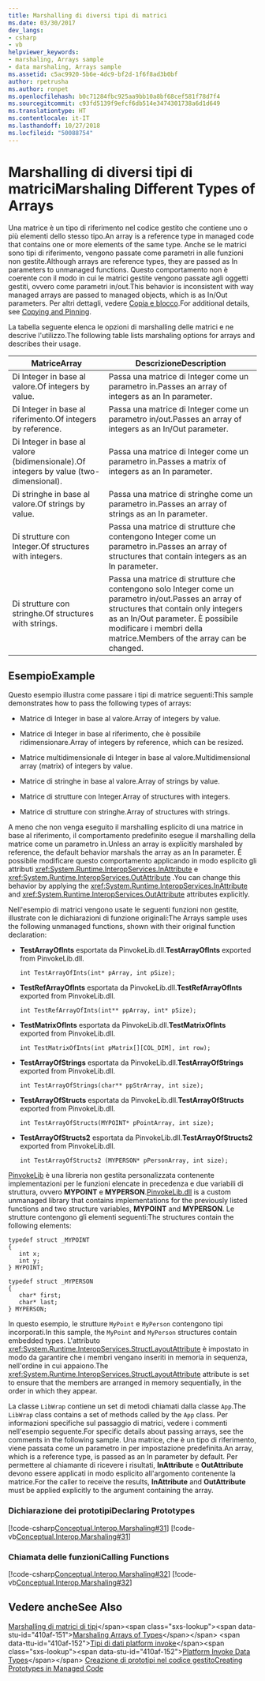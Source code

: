 ```yaml
---
title: Marshalling di diversi tipi di matrici
ms.date: 03/30/2017
dev_langs:
- csharp
- vb
helpviewer_keywords:
- marshaling, Arrays sample
- data marshaling, Arrays sample
ms.assetid: c5ac9920-5b6e-4dc9-bf2d-1f6f8ad3b0bf
author: rpetrusha
ms.author: ronpet
ms.openlocfilehash: b0c71284fbc925aa9bb10a8bf68cef581f78d7f4
ms.sourcegitcommit: c93fd5139f9efcf6db514e3474301738a6d1d649
ms.translationtype: HT
ms.contentlocale: it-IT
ms.lasthandoff: 10/27/2018
ms.locfileid: "50088754"
---
```

# <a name="marshaling-different-types-of-arrays"></a><span data-ttu-id="410af-102">Marshalling di diversi tipi di matrici</span><span class="sxs-lookup"><span data-stu-id="410af-102">Marshaling Different Types of Arrays</span></span>
<span data-ttu-id="410af-103">Una matrice è un tipo di riferimento nel codice gestito che contiene uno o più elementi dello stesso tipo.</span><span class="sxs-lookup"><span data-stu-id="410af-103">An array is a reference type in managed code that contains one or more elements of the same type.</span></span> <span data-ttu-id="410af-104">Anche se le matrici sono tipi di riferimento, vengono passate come parametri in alle funzioni non gestite.</span><span class="sxs-lookup"><span data-stu-id="410af-104">Although arrays are reference types, they are passed as In parameters to unmanaged functions.</span></span> <span data-ttu-id="410af-105">Questo comportamento non è coerente con il modo in cui le matrici gestite vengono passate agli oggetti gestiti, ovvero come parametri in/out.</span><span class="sxs-lookup"><span data-stu-id="410af-105">This behavior is inconsistent with way managed arrays are passed to managed objects, which is as In/Out parameters.</span></span> <span data-ttu-id="410af-106">Per altri dettagli, vedere [Copia e blocco](copying-and-pinning.md).</span><span class="sxs-lookup"><span data-stu-id="410af-106">For additional details, see [Copying and Pinning](copying-and-pinning.md).</span></span>  
  
 <span data-ttu-id="410af-107">La tabella seguente elenca le opzioni di marshalling delle matrici e ne descrive l'utilizzo.</span><span class="sxs-lookup"><span data-stu-id="410af-107">The following table lists marshaling options for arrays and describes their usage.</span></span>  
  
|<span data-ttu-id="410af-108">Matrice</span><span class="sxs-lookup"><span data-stu-id="410af-108">Array</span></span>|<span data-ttu-id="410af-109">Descrizione</span><span class="sxs-lookup"><span data-stu-id="410af-109">Description</span></span>|  
|-----------|-----------------|  
|<span data-ttu-id="410af-110">Di Integer in base al valore.</span><span class="sxs-lookup"><span data-stu-id="410af-110">Of integers by value.</span></span>|<span data-ttu-id="410af-111">Passa una matrice di Integer come un parametro in.</span><span class="sxs-lookup"><span data-stu-id="410af-111">Passes an array of integers as an In parameter.</span></span>|  
|<span data-ttu-id="410af-112">Di Integer in base al riferimento.</span><span class="sxs-lookup"><span data-stu-id="410af-112">Of integers by reference.</span></span>|<span data-ttu-id="410af-113">Passa una matrice di Integer come un parametro in/out.</span><span class="sxs-lookup"><span data-stu-id="410af-113">Passes an array of integers as an In/Out parameter.</span></span>|  
|<span data-ttu-id="410af-114">Di Integer in base al valore (bidimensionale).</span><span class="sxs-lookup"><span data-stu-id="410af-114">Of integers by value (two-dimensional).</span></span>|<span data-ttu-id="410af-115">Passa una matrice di Integer come un parametro in.</span><span class="sxs-lookup"><span data-stu-id="410af-115">Passes a matrix of integers as an In parameter.</span></span>|  
|<span data-ttu-id="410af-116">Di stringhe in base al valore.</span><span class="sxs-lookup"><span data-stu-id="410af-116">Of strings by value.</span></span>|<span data-ttu-id="410af-117">Passa una matrice di stringhe come un parametro in.</span><span class="sxs-lookup"><span data-stu-id="410af-117">Passes an array of strings as an In parameter.</span></span>|  
|<span data-ttu-id="410af-118">Di strutture con Integer.</span><span class="sxs-lookup"><span data-stu-id="410af-118">Of structures with integers.</span></span>|<span data-ttu-id="410af-119">Passa una matrice di strutture che contengono Integer come un parametro in.</span><span class="sxs-lookup"><span data-stu-id="410af-119">Passes an array of structures that contain integers as an In parameter.</span></span>|  
|<span data-ttu-id="410af-120">Di strutture con stringhe.</span><span class="sxs-lookup"><span data-stu-id="410af-120">Of structures with strings.</span></span>|<span data-ttu-id="410af-121">Passa una matrice di strutture che contengono solo Integer come un parametro in/out.</span><span class="sxs-lookup"><span data-stu-id="410af-121">Passes an array of structures that contain only integers as an In/Out parameter.</span></span> <span data-ttu-id="410af-122">È possibile modificare i membri della matrice.</span><span class="sxs-lookup"><span data-stu-id="410af-122">Members of the array can be changed.</span></span>|  
  
## <a name="example"></a><span data-ttu-id="410af-123">Esempio</span><span class="sxs-lookup"><span data-stu-id="410af-123">Example</span></span>  
 <span data-ttu-id="410af-124">Questo esempio illustra come passare i tipi di matrice seguenti:</span><span class="sxs-lookup"><span data-stu-id="410af-124">This sample demonstrates how to pass the following types of arrays:</span></span>  
  
-   <span data-ttu-id="410af-125">Matrice di Integer in base al valore.</span><span class="sxs-lookup"><span data-stu-id="410af-125">Array of integers by value.</span></span>  
  
-   <span data-ttu-id="410af-126">Matrice di Integer in base al riferimento, che è possibile ridimensionare.</span><span class="sxs-lookup"><span data-stu-id="410af-126">Array of integers by reference, which can be resized.</span></span>  
  
-   <span data-ttu-id="410af-127">Matrice multidimensionale di Integer in base al valore.</span><span class="sxs-lookup"><span data-stu-id="410af-127">Multidimensional array (matrix) of integers by value.</span></span>  
  
-   <span data-ttu-id="410af-128">Matrice di stringhe in base al valore.</span><span class="sxs-lookup"><span data-stu-id="410af-128">Array of strings by value.</span></span>  
  
-   <span data-ttu-id="410af-129">Matrice di strutture con Integer.</span><span class="sxs-lookup"><span data-stu-id="410af-129">Array of structures with integers.</span></span>  
  
-   <span data-ttu-id="410af-130">Matrice di strutture con stringhe.</span><span class="sxs-lookup"><span data-stu-id="410af-130">Array of structures with strings.</span></span>  
  
 <span data-ttu-id="410af-131">A meno che non venga eseguito il marshalling esplicito di una matrice in base al riferimento, il comportamento predefinito esegue il marshalling della matrice come un parametro in.</span><span class="sxs-lookup"><span data-stu-id="410af-131">Unless an array is explicitly marshaled by reference, the default behavior marshals the array as an In parameter.</span></span> <span data-ttu-id="410af-132">È possibile modificare questo comportamento applicando in modo esplicito gli attributi <xref:System.Runtime.InteropServices.InAttribute> e <xref:System.Runtime.InteropServices.OutAttribute> .</span><span class="sxs-lookup"><span data-stu-id="410af-132">You can change this behavior by applying the <xref:System.Runtime.InteropServices.InAttribute> and <xref:System.Runtime.InteropServices.OutAttribute> attributes explicitly.</span></span>  
  
 <span data-ttu-id="410af-133">Nell'esempio di matrici vengono usate le seguenti funzioni non gestite, illustrate con le dichiarazioni di funzione originali:</span><span class="sxs-lookup"><span data-stu-id="410af-133">The Arrays sample uses the following unmanaged functions, shown with their original function declaration:</span></span>  
  
-   <span data-ttu-id="410af-134">**TestArrayOfInts** esportata da PinvokeLib.dll.</span><span class="sxs-lookup"><span data-stu-id="410af-134">**TestArrayOfInts** exported from PinvokeLib.dll.</span></span>  
  
    ```  
    int TestArrayOfInts(int* pArray, int pSize);  
    ```  
  
-   <span data-ttu-id="410af-135">**TestRefArrayOfInts** esportata da PinvokeLib.dll.</span><span class="sxs-lookup"><span data-stu-id="410af-135">**TestRefArrayOfInts** exported from PinvokeLib.dll.</span></span>  
  
    ```  
    int TestRefArrayOfInts(int** ppArray, int* pSize);  
    ```  
  
-   <span data-ttu-id="410af-136">**TestMatrixOfInts** esportata da PinvokeLib.dll.</span><span class="sxs-lookup"><span data-stu-id="410af-136">**TestMatrixOfInts** exported from PinvokeLib.dll.</span></span>  
  
    ```  
    int TestMatrixOfInts(int pMatrix[][COL_DIM], int row);  
    ```  
  
-   <span data-ttu-id="410af-137">**TestArrayOfStrings** esportata da PinvokeLib.dll.</span><span class="sxs-lookup"><span data-stu-id="410af-137">**TestArrayOfStrings** exported from PinvokeLib.dll.</span></span>  
  
    ```  
    int TestArrayOfStrings(char** ppStrArray, int size);  
    ```  
  
-   <span data-ttu-id="410af-138">**TestArrayOfStructs** esportata da PinvokeLib.dll.</span><span class="sxs-lookup"><span data-stu-id="410af-138">**TestArrayOfStructs** exported from PinvokeLib.dll.</span></span>  
  
    ```  
    int TestArrayOfStructs(MYPOINT* pPointArray, int size);  
    ```  
  
-   <span data-ttu-id="410af-139">**TestArrayOfStructs2** esportata da PinvokeLib.dll.</span><span class="sxs-lookup"><span data-stu-id="410af-139">**TestArrayOfStructs2** exported from PinvokeLib.dll.</span></span>  
  
    ```  
    int TestArrayOfStructs2 (MYPERSON* pPersonArray, int size);  
    ```  
  
 <span data-ttu-id="410af-140">[PinvokeLib](https://docs.microsoft.com/previous-versions/dotnet/netframework-4.0/as6wyhwt(v=vs.100)) è una libreria non gestita personalizzata contenente implementazioni per le funzioni elencate in precedenza e due variabili di struttura, ovvero **MYPOINT** e **MYPERSON**.</span><span class="sxs-lookup"><span data-stu-id="410af-140">[PinvokeLib.dll](https://docs.microsoft.com/previous-versions/dotnet/netframework-4.0/as6wyhwt(v=vs.100)) is a custom unmanaged library that contains implementations for the previously listed functions and two structure variables, **MYPOINT** and **MYPERSON**.</span></span> <span data-ttu-id="410af-141">Le strutture contengono gli elementi seguenti:</span><span class="sxs-lookup"><span data-stu-id="410af-141">The structures contain the following elements:</span></span>  
  
```  
typedef struct _MYPOINT  
{  
   int x;   
   int y;   
} MYPOINT;  
  
typedef struct _MYPERSON  
{  
   char* first;   
   char* last;   
} MYPERSON;  
```  
  
 <span data-ttu-id="410af-142">In questo esempio, le strutture `MyPoint` e `MyPerson` contengono tipi incorporati.</span><span class="sxs-lookup"><span data-stu-id="410af-142">In this sample, the `MyPoint` and `MyPerson` structures contain embedded types.</span></span> <span data-ttu-id="410af-143">L'attributo <xref:System.Runtime.InteropServices.StructLayoutAttribute> è impostato in modo da garantire che i membri vengano inseriti in memoria in sequenza, nell'ordine in cui appaiono.</span><span class="sxs-lookup"><span data-stu-id="410af-143">The <xref:System.Runtime.InteropServices.StructLayoutAttribute> attribute is set to ensure that the members are arranged in memory sequentially, in the order in which they appear.</span></span>  
  
 <span data-ttu-id="410af-144">La classe `LibWrap` contiene un set di metodi chiamati dalla classe `App`.</span><span class="sxs-lookup"><span data-stu-id="410af-144">The `LibWrap` class contains a set of methods called by the `App` class.</span></span> <span data-ttu-id="410af-145">Per informazioni specifiche sul passaggio di matrici, vedere i commenti nell'esempio seguente.</span><span class="sxs-lookup"><span data-stu-id="410af-145">For specific details about passing arrays, see the comments in the following sample.</span></span> <span data-ttu-id="410af-146">Una matrice, che è un tipo di riferimento, viene passata come un parametro in per impostazione predefinita.</span><span class="sxs-lookup"><span data-stu-id="410af-146">An array, which is a reference type, is passed as an In parameter by default.</span></span> <span data-ttu-id="410af-147">Per permettere al chiamante di ricevere i risultati, **InAttribute** e **OutAttribute** devono essere applicati in modo esplicito all'argomento contenente la matrice.</span><span class="sxs-lookup"><span data-stu-id="410af-147">For the caller to receive the results, **InAttribute** and **OutAttribute** must be applied explicitly to the argument containing the array.</span></span>  
  
### <a name="declaring-prototypes"></a><span data-ttu-id="410af-148">Dichiarazione dei prototipi</span><span class="sxs-lookup"><span data-stu-id="410af-148">Declaring Prototypes</span></span>  
 [!code-csharp[Conceptual.Interop.Marshaling#31](../../../samples/snippets/csharp/VS_Snippets_CLR/conceptual.interop.marshaling/cs/arrays.cs#31)]
 [!code-vb[Conceptual.Interop.Marshaling#31](../../../samples/snippets/visualbasic/VS_Snippets_CLR/conceptual.interop.marshaling/vb/arrays.vb#31)]  
  
### <a name="calling-functions"></a><span data-ttu-id="410af-149">Chiamata delle funzioni</span><span class="sxs-lookup"><span data-stu-id="410af-149">Calling Functions</span></span>  
 [!code-csharp[Conceptual.Interop.Marshaling#32](../../../samples/snippets/csharp/VS_Snippets_CLR/conceptual.interop.marshaling/cs/arrays.cs#32)]
 [!code-vb[Conceptual.Interop.Marshaling#32](../../../samples/snippets/visualbasic/VS_Snippets_CLR/conceptual.interop.marshaling/vb/arrays.vb#32)]  
  
## <a name="see-also"></a><span data-ttu-id="410af-150">Vedere anche</span><span class="sxs-lookup"><span data-stu-id="410af-150">See Also</span></span>  
 <span data-ttu-id="410af-151">[Marshalling di matrici di tipi](https://msdn.microsoft.com/library/049b1c1b-228f-4445-88ec-91bc7fd4b1e8(v=vs.100))</span><span class="sxs-lookup"><span data-stu-id="410af-151">[Marshaling Arrays of Types](https://msdn.microsoft.com/library/049b1c1b-228f-4445-88ec-91bc7fd4b1e8(v=vs.100))</span></span>  
 <span data-ttu-id="410af-152">[Tipi di dati platform invoke](https://msdn.microsoft.com/library/16014d9f-d6bd-481e-83f0-df11377c550f(v=vs.100))</span><span class="sxs-lookup"><span data-stu-id="410af-152">[Platform Invoke Data Types](https://msdn.microsoft.com/library/16014d9f-d6bd-481e-83f0-df11377c550f(v=vs.100))</span></span>  
 [<span data-ttu-id="410af-153">Creazione di prototipi nel codice gestito</span><span class="sxs-lookup"><span data-stu-id="410af-153">Creating Prototypes in Managed Code</span></span>](creating-prototypes-in-managed-code.md)

